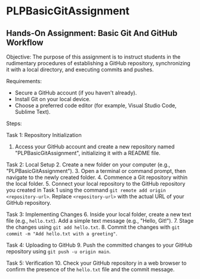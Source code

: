 # PLPBasicGitAssignment
## Hands-On Assignment: Basic Git And GitHub Workflow

Objective: The purpose of this assignment is to instruct students in the rudimentary procedures of establishing a GitHub repository, synchronizing it with a local directory, and executing commits and pushes.

Requirements: 
- Secure a GitHub account (if you haven't already).
- Install Git on your local device.
- Choose a preferred code editor (for example, Visual Studio Code, Sublime Text).

Steps:

Task 1: Repository Initialization
1. Access your GitHub account and create a new repository named "PLPBasicGitAssignment", initializing it with a README file.

Task 2: Local Setup
2. Create a new folder on your computer (e.g., "PLPBasicGitAssignment").
3. Open a terminal or command prompt, then navigate to the newly created folder.
4. Commence a Git repository within the local folder.
5. Connect your local repository to the GitHub repository you created in Task 1 using the command `git remote add origin <repository-url>`. Replace `<repository-url>` with the actual URL of your GitHub repository.

Task 3: Implementing Changes
6. Inside your local folder, create a new text file (e.g., `hello.txt`). Add a simple text message (e.g., "Hello, Git!").
7. Stage the changes using `git add hello.txt`.
8. Commit the changes with `git commit -m "Add hello.txt with a greeting"`.

Task 4: Uploading to GitHub
9. Push the committed changes to your GitHub repository using `git push -u origin main`.

Task 5: Verification
10. Check your GitHub repository in a web browser to confirm the presence of the `hello.txt` file and the commit message.
